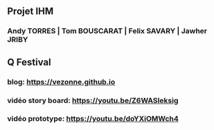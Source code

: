 ## Projet IHM
### Andy TORRES | Tom BOUSCARAT | Felix SAVARY | Jawher JRIBY
## Q Festival
### blog: https://vezonne.github.io
### vidéo story board: https://youtu.be/Z6WASIeksig
### vidéo prototype: https://youtu.be/doYXiOMWch4
